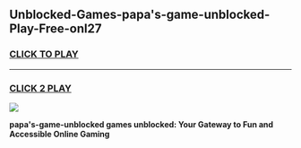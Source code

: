 
## Unblocked-Games-papa's-game-unblocked-Play-Free-onl27
<h3>
<a href="https://premium76.site?title=papa's-game-unblocked&ref=21A">CLICK TO PLAY</a></h3>
<hr>

<h3>
<a href="https://premium76.site?title=papa's-game-unblocked&ref=21A">CLICK 2 PLAY</a>
  
</h3>

<a href="https://premium76.site?title=papa's-game-unblocked&ref=21A"><img src="https://clearcache.store/games.png"></a>


**papa's-game-unblocked games unblocked: Your Gateway to Fun and Accessible Online Gaming**

